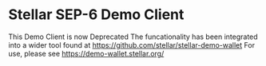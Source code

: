 # Stellar SEP-6 Demo Client
This Demo Client is now Deprecated
The funcationality has been integrated into a wider tool found at https://github.com/stellar/stellar-demo-wallet For use, please see https://demo-wallet.stellar.org/

